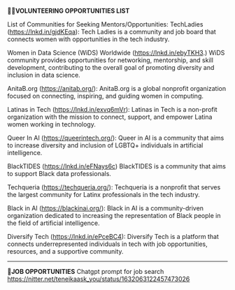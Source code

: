 🐱‍👤**VOLUNTEERING OPPORTUNITIES LIST** 

List of Communities for Seeking Mentors/Opportunities:
TechLadies (https://lnkd.in/gjdKEqa): Tech Ladies is a community and job board that connects women with opportunities in the tech industry.

Women in Data Science (WiDS) Worldwide (https://lnkd.in/ebyTKH3.) WiDS community provides opportunities for networking, mentorship, and skill development, contributing to the overall goal of promoting diversity and inclusion in data science.

AnitaB.org (https://anitab.org/): AnitaB.org is a global nonprofit organization focused on connecting, inspiring, and guiding women in computing.

Latinas in Tech (https://lnkd.in/exvq6mVr): Latinas in Tech is a non-profit organization with the mission to connect, support, and empower Latina women working in technology.

Queer In AI (https://queerintech.org/): Queer in AI is a community that aims to increase diversity and inclusion of LGBTQ+ individuals in artificial intelligence.

BlackTIDES (https://lnkd.in/eFNays6c) BlackTIDES is a community that aims to support Black data professionals.

Techqueria (https://techqueria.org/): Techqueria is a nonprofit that serves the largest community for Latinx professionals in the tech industry.

Black in AI (https://blackinai.org/): Black in AI is a community-driven organization dedicated to increasing the representation of Black people in the field of artificial intelligence.

Diversify Tech (https://lnkd.in/ePceBC4): Diversify Tech is a platform that connects underrepresented individuals in tech with job opportunities, resources, and a supportive community.

------------------------------------------------------------------------------------------------------------------------------------------------------------------------
🎯**JOB OPPORTUNITIES**
Chatgpt prompt for job search https://nitter.net/teneikaask_you/status/1632063122457473026


